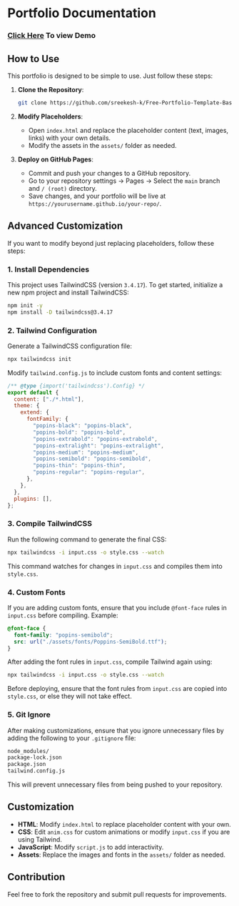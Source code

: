 # Portfolio Documentation

### [Click Here](https://sreekesh-k.github.io/Free-Portfolio-Template-Base/) To view Demo

## How to Use

This portfolio is designed to be simple to use. Just follow these steps:

1. **Clone the Repository**:

   ```sh
   git clone https://github.com/sreekesh-k/Free-Portfolio-Template-Base.git
   ```
2. **Modify Placeholders**:

   - Open `index.html` and replace the placeholder content (text, images, links) with your own details.
   - Modify the assets in the `assets/` folder as needed.
3. **Deploy on GitHub Pages**:

   - Commit and push your changes to a GitHub repository.
   - Go to your repository settings → Pages → Select the `main` branch and `/ (root)` directory.
   - Save changes, and your portfolio will be live at `https://yourusername.github.io/your-repo/`.

## Advanced Customization

If you want to modify beyond just replacing placeholders, follow these steps:

### 1. Install Dependencies

This project uses TailwindCSS (version `3.4.17`). To get started, initialize a new npm project and install TailwindCSS:

```sh
npm init -y
npm install -D tailwindcss@3.4.17
```

### 2. Tailwind Configuration

Generate a TailwindCSS configuration file:

```sh
npx tailwindcss init
```

Modify `tailwind.config.js` to include custom fonts and content settings:

```js
/** @type {import('tailwindcss').Config} */
export default {
  content: ["./*.html"],
  theme: {
    extend: {
      fontFamily: {
        "popins-black": "popins-black",
        "popins-bold": "popins-bold",
        "popins-extrabold": "popins-extrabold",
        "popins-extralight": "popins-extralight",
        "popins-medium": "popins-medium",
        "popins-semibold": "popins-semibold",
        "popins-thin": "popins-thin",
        "popins-regular": "popins-regular",
      },
    },
  },
  plugins: [],
};
```

### 3. Compile TailwindCSS

Run the following command to generate the final CSS:

```sh
npx tailwindcss -i input.css -o style.css --watch
```

This command watches for changes in `input.css` and compiles them into `style.css`.

### 4. Custom Fonts

If you are adding custom fonts, ensure that you include `@font-face` rules in `input.css` before compiling. Example:

```css
@font-face {
  font-family: "popins-semibold";
  src: url("./assets/fonts/Poppins-SemiBold.ttf");
}
```

After adding the font rules in `input.css`, compile Tailwind again using:

```sh
npx tailwindcss -i input.css -o style.css --watch
```

Before deploying, ensure that the font rules from `input.css` are copied into `style.css`, or else they will not take effect.

### 5. Git Ignore

After making customizations, ensure that you ignore unnecessary files by adding the following to your `.gitignore` file:

```sh
node_modules/
package-lock.json
package.json
tailwind.config.js
```

This will prevent unnecessary files from being pushed to your repository.

## Customization

- **HTML**: Modify `index.html` to replace placeholder content with your own.
- **CSS**: Edit `anim.css` for custom animations or modify `input.css` if you are using Tailwind.
- **JavaScript**: Modify `script.js` to add interactivity.
- **Assets**: Replace the images and fonts in the `assets/` folder as needed.

## Contribution

Feel free to fork the repository and submit pull requests for improvements.
